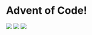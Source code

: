# Advent of Code! 

[![](https://img.shields.io/badge/2023%20Stars%20⭐-12/50-yellow?logo=rust)](./_2023)
![](https://img.shields.io/badge/2022%20Stars%20⭐-0/50-yellow?logo=serverfault)
[![](https://img.shields.io/badge/2021%20Stars%20⭐-31/50-yellow?logo=clojure)](./_2021)

